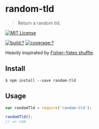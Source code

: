 # random-tld

> Return a random tld.

[![MIT License](https://img.shields.io/badge/license-MIT_License-green.svg?style=flat-square)](https://github.com/bubkoo/random-tld/blob/master/LICENSE)

[![build:?](https://img.shields.io/travis/bubkoo/random-tld/master.svg?style=flat-square)](https://travis-ci.org/bubkoo/random-tld)
[![coverage:?](https://img.shields.io/coveralls/bubkoo/random-tld/master.svg?style=flat-square)](https://coveralls.io/github/bubkoo/random-tld)


Heavily inspirated by [Fisher–Yates shuffle](https://en.wikipedia.org/wiki/Fisher%E2%80%93Yates_shuffle).


## Install

```
$ npm install --save random-tld 
```


## Usage

```js
var randomTld = require('random-tld');

randomTld();
// => com
```
